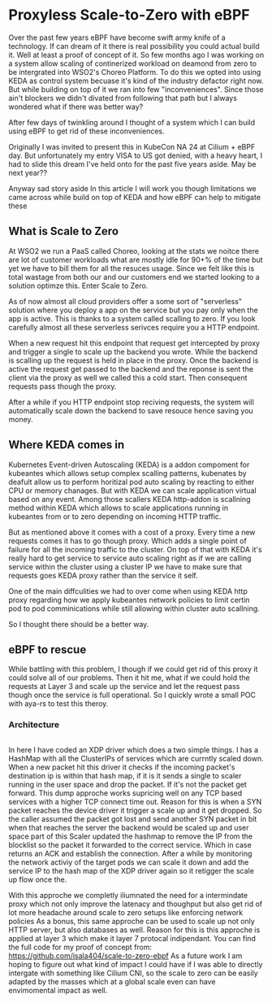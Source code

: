 # Proxyless Scale-to-Zero with eBPF
Over the past few years eBPF have become swift army knife of a technology. If can dream of it there is real possibility you could actual build it. Well at least a proof of concept of it.
So few months ago I was working on a system allow scaling of continerized workload on deamond from zero to be intergrated into WSO2's Choreo Platform. To do this we opted into using KEDA as control system becuase it's kind of the industry defactor right now. But while building on top of it we ran into few "inconveniences". Since those ain't blockers we didn't divated from following that path but I always wondered what if there was better way?

After few days of twinkling around I thought of a system which I can build using eBPF to get rid of these inconveniences. 

Originally I was invited to present this in KubeCon NA 24 at Cilium + eBPF day. But unfortunately my entry VISA to US got denied, with a heavy heart, I had to slide this dream I've held onto for the past five years aside. May be next year??

Anyway sad story aside In this article I will work you though limitations we came across while build on top of KEDA and how eBPF can help to mitigate these

## What is Scale to Zero

At WSO2 we run a PaaS called Choreo, looking at the stats we noitce there are lot of customer workloads what are mostly idle for 90+% of the time but yet we have to bill them for all the resuces usage. Since we felt like this is total wastage from both our and our customers end we started looking to a solution optimze this. Enter Scale to Zero.

As of now almost all cloud providers offer a some sort of "serverless" solution where you deploy a app on the service but you pay only when the app is active. This is thanks to a system called scalling to zero. If you look carefully almost all these serverless serivces require you a HTTP endpoint.

When a new request hit this endpoint that request get intercepted by proxy and trigger a single to scale up the backend you wrote. While the backend is scalling up the request is held in place in the proxy. Once the backend is active the request get passed to the backend and the reponse is sent the client via the proxy as well we called this a cold start. Then consequent requests pass though the proxy.

After a while if you HTTP endpoint stop reciving requests, the system will automatically scale down the backend to save resouce hence saving you money.

## Where KEDA comes in
Kubernetes Event-driven Autoscaling (KEDA) is a addon compoment for kubeantes which allows setup complex scalling patterns, kubenates by deafult allow us to perform horitizal pod auto scaling by reacting to either CPU or memory chanages. But with KEDA we can scale application virtual based on any event. Among those scallers KEDA http-addon is scallning method within KEDA which allows to scale applications running in kubeantes from or to zero depending on incoming HTTP traffic.

But as mentioned above it comes with a cost of a proxy. Every time a new requests comes it has to go though proxy. Which adds a single point of failure for all the incoming traffic to the cluster. On top of that with KEDA it's really hard to get service to service auto scaling right as if we are calling service within the cluster using a cluster IP we have to make sure that requests goes KEDA proxy rather than the service it self.

One of the main diffculities we had to over come when using KEDA http proxy regarding how we apply kubeantes network policies to limit certin pod to pod comminications while still allowing within cluster auto scallning.

So I thought there should be a better way.

## eBPF to rescue
While battling with this problem, I though if we could get rid of this proxy it could solve all of our problems. Then it hit me, what if we could hold the requests at Layer 3 and scale up the service and let the request pass though once the service is full operational. So I quickly wrote a small POC with aya-rs to test this theroy.

### Architecture
<Image TO BE REPLACED>

In here I have coded an XDP driver which does a two simple things. I has a HashMap with all the ClusterIPs of services which are currntly scaled down. When a new packet hit this driver it checks if the incoming packet's destination ip is within that hash map, if it is it sends a single to scaler running in the user space and drop the packet. If it's not the packet get forward.
This dump approche works supricing well on any TCP based services with a higher TCP connect time out. Reason for this is when a SYN packet reaches the device driver it trigger a scale up and it get dropped. So the caller assumed the packet got lost and send another SYN packet in bit when that reaches the server the backend would be scaled up and user space part of this Scaler updated the hashmap to remove the IP from the blocklist so the packet it forwarded to the correct service. Which in case returns an ACK and establish the connection.
After a while by monitoring the network activiy of the target pods we can scale it down and add the service IP to the hash map of the XDP driver again so it retigger the scale up flow once the.

With this approche we completly iliumnated the need for a intermindate proxy which not only improve the latenacy and thoughput but also get rid of lot more headache around scale to zero setups like enforcing network policies
As a bonus, this same approche can be used to scale up not only HTTP server, but also databases as well. Reason for this is this approche is applied at layer 3 which make it layer 7 protocal indipendant.
You can find the full code for my proof of concept from:
https://github.com/isala404/scale-to-zero-ebpf
As a future work I am hoping to figure out what kind of impact I could have if I was able to directly intergate with something like Cilium CNI, so the scale to zero can be easily adapted by the masses which at a global scale even can have envimomental impact as well.
